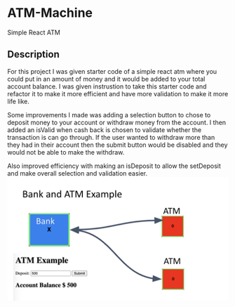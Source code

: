 # ATM-Machine
Simple React ATM
## Description
For this project I was given starter code of a simple react atm where you could put in an amount of money and it would be added to your total account balance. I was given instrustion to take this starter code and refactor it to make it more efficient and have more validation to make it more life like.

Some improvements I made was adding a selection button to chose to deposit money to your account or withdraw money from the account. I then added an isValid when cash back is chosen to validate whether the transaction is can go through. If the user wanted to withdraw more than they had in their account then the submit button would be disabled and they would not be able to make the withdraw. 

Also improved efficiency with making an isDeposit to allow the setDeposit and make overall selection and validation easier.
<img src="./atm.png" />